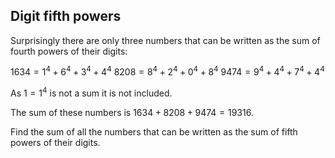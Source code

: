 ## Digit fifth powers

Surprisingly there are only three numbers that can be written as the sum of fourth powers of their digits:

$1634 = 1^4 + 6^4 + 3^4 + 4^4$
$8208 = 8^4 + 2^4 + 0^4 + 8^4$
$9474 = 9^4 + 4^4 + 7^4 + 4^4$

As $1 = 1^4$ is not a sum it is not included.

The sum of these numbers is $1634 + 8208 + 9474 = 19316$.

Find the sum of all the numbers that can be written as the sum of fifth powers of their digits.
